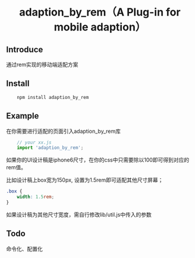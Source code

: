 <h1 align="center">adaption_by_rem（A Plug-in for mobile adaption）</h1>

## Introduce
通过rem实现的移动端适配方案

## Install

```sh
    npm install adaption_by_rem
```

## Example
在你需要进行适配的页面引入adaption_by_rem库
```javascript
    // your xx.js
    import 'adaption_by_rem';
```
如果你的UI设计稿是iphone6尺寸，在你的css中只需要除以100即可得到对应的rem值。

比如设计稿上box宽为150px, 设置为1.5rem即可适配其他尺寸屏幕；
```css
.box {
    width: 1.5rem; 
}
```
如果设计稿为其他尺寸宽度，需自行修改lib/util.js中传入的参数

## Todo
命令化、配置化